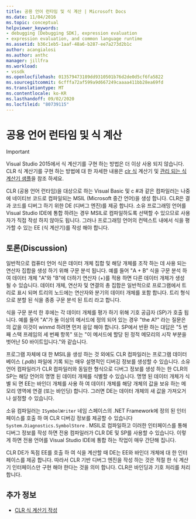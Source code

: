 ```yaml
---
title: 공용 언어 런타임 및 식 계산 | Microsoft Docs
ms.date: 11/04/2016
ms.topic: conceptual
helpviewer_keywords:
- debugging [Debugging SDK], expression evaluation
- expression evaluation, and common language runtime
ms.assetid: b36c1eb5-1aaf-48a6-b287-ee7a273d2b1c
author: acangialosi
ms.author: anthc
manager: jillfra
ms.workload:
- vssdk
ms.openlocfilehash: 013579473189dd9310501b76d2de0d5cf6fa5822
ms.sourcegitcommit: 6cfffa72af599a9d667249caaaa411bb28ea69fd
ms.translationtype: MT
ms.contentlocale: ko-KR
ms.lasthandoff: 09/02/2020
ms.locfileid: "80739115"
---
```

# <a name="common-language-runtime-and-expression-evaluation"></a>공용 언어 런타임 및 식 계산
> [!IMPORTANT]
> Visual Studio 2015에서 식 계산기를 구현 하는 방법은 더 이상 사용 되지 않습니다. CLR 식 계산기를 구현 하는 방법에 대 한 자세한 내용은 [clr 식](https://github.com/Microsoft/ConcordExtensibilitySamples/wiki/CLR-Expression-Evaluators) 계산기 및 [관리 되는 식 계산기 샘플](https://github.com/Microsoft/ConcordExtensibilitySamples/wiki/Managed-Expression-Evaluator-Sample)을 참조 하세요.

 CLR (공용 언어 런타임)을 대상으로 하는 Visual Basic 및 c #과 같은 컴파일러는 나중에 네이티브 코드로 컴파일되는 MSIL (Microsoft 중간 언어)을 생성 합니다. CLR은 결과 코드를 디버그 하기 위한 DE (디버그 엔진)를 제공 합니다. 소유 프로그래밍 언어를 Visual Studio IDE에 통합 하려는 경우 MSIL로 컴파일하도록 선택할 수 있으므로 사용자가 직접 작성 하지 않아도 됩니다. 그러나 프로그래밍 언어의 컨텍스트 내에서 식을 평가할 수 있는 EE (식 계산기)를 작성 해야 합니다.

## <a name="discussion"></a>토론(Discussion)
 일반적으로 컴퓨터 언어 식은 데이터 개체 집합 및 해당 개체를 조작 하는 데 사용 되는 연산자 집합을 생성 하기 위해 구문 분석 됩니다. 예를 들어 "A + B" 식을 구문 분석 하 여 데이터 개체 "A"와 "B"에 더하기 연산자 (+)를 적용 하면 다른 데이터 개체가 생성 될 수 있습니다. 데이터 개체, 연산자 및 연결의 총 집합은 일반적으로 프로그램에서 트리로 표시 되며 트리의 노드에는 연산자와 분기의 데이터 개체를 포함 합니다. 트리 형식으로 분할 된 식을 종종 구문 분석 된 트리 라고 합니다.

 식을 구문 분석 한 후에는 각 데이터 개체를 평가 하기 위해 기호 공급자 (SP)가 호출 됩니다. 예를 들어 "A"가 둘 이상의 메서드에 정의 되어 있는 경우 "the A?" 라는 질문은 의 값을 이것이 winmd 하려면 먼저 응답 해야 합니다. SP에서 반환 하는 대답은 "5 번째 스택 프레임의 세 번째 항목" 또는 "이 메서드에 할당 된 정적 메모리의 시작 부분을 벗어난 50 바이트입니다."와 같습니다.

 프로그램 자체에 대 한 MSIL을 생성 하는 것 외에도 CLR 컴파일러는 프로그램 데이터베이스 (*.pdb*) 파일에 기록 되는 매우 설명적인 디버깅 정보를 생성할 수 있습니다. 소유 언어 컴파일러가 CLR 컴파일러와 동일한 형식으로 디버그 정보를 생성 하는 한 CLR의 SP는 해당 언어의 명명 된 데이터 개체를 식별할 수 있습니다. 명명 된 데이터 개체가 식별 되 면 EE는 바인더 개체를 사용 하 여 데이터 개체를 해당 개체의 값을 보유 하는 메모리 영역에 연결 (또는 바인딩) 합니다. 그러면 DE는 데이터 개체의 새 값을 가져오거나 설정할 수 있습니다.

 소유 컴파일러는 `ISymbolWriter` 네임 스페이스의 .NET Framework에 정의 된 인터페이스를 호출 하 여 CLR 디버깅 정보를 제공할 수 있습니다 `System.Diagnostics.SymbolStore` . MSIL로 컴파일하고 이러한 인터페이스를 통해 디버그 정보를 작성 하면 전용 컴파일러가 CLR DE 및 SP를 사용할 수 있습니다. 이렇게 하면 전용 언어를 Visual Studio IDE에 통합 하는 작업이 매우 간단해 집니다.

 CLR DE가 독점 EE를 호출 하 여 식을 계산할 때 DE는 EE와 바인더 개체에 대 한 인터페이스를 제공 합니다. 따라서 CLR 기반 디버그 엔진을 작성 하는 것은 적절 한 식 계산기 인터페이스만 구현 해야 한다는 것을 의미 합니다. CLR은 바인딩과 기호 처리를 처리 합니다.

## <a name="see-also"></a>추가 정보
- [CLR 식 계산기 작성](../../extensibility/debugger/writing-a-common-language-runtime-expression-evaluator.md)
